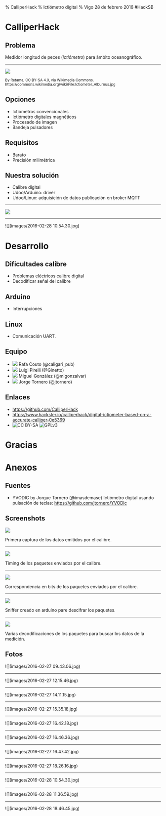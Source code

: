 % CalliperHack
% Ictiómetro digital
% Vigo 28 de febrero 2016 #HackSB

# CalliperHack

## Problema

Medidor longitud de peces (*ictiómetro*) para ámbito oceanográfico.

----

![](images/external/800px-Ictiometer_Alburnus.jpg)

<small>
By Retama, CC BY-SA 4.0, via Wikimedia Commons.
https://commons.wikimedia.org/wiki/File:Ictiometer_Alburnus.jpg
</small>

## Opciones

- Ictiómetros convencionales
- Ictiómetro digitales magnéticos
- Procesado de imagen
- Bandeja pulsadores

## Requisitos

- Barato
- Precisión milimétrica

## Nuestra solución

- Calibre digital
- Udoo/Arduino: driver
- Udoo/Linux: adquisición de datos publicación en broker MQTT

----

![](images/components.png)

----

![](images/2016-02-28 10.54.30.jpg)

# Desarrollo

## Dificultades calibre

- Problemas eléctricos calibre digital
- Decodificar señal del calibre

## Arduino

- Interrupciones

## Linux

- Comunicación UART.

## Equipo

- ![](https://avatars1.githubusercontent.com/u/969061?v=3&s=64)
  Rafa Couto (@caligari_pub)
- ![](https://avatars1.githubusercontent.com/u/3344634?v=3&s=64)
  Luigi Pirelli (@Ginetto)
- ![](https://avatars1.githubusercontent.com/u/928566?v=3&s=64)
  Miguel González (@migonzalvar)
- ![](https://avatars0.githubusercontent.com/u/4236093?v=3&s=64)
  Jorge Tornero (@jtornero)

## Enlaces

- https://github.com/CalliperHack
- https://www.hackster.io/calliperhack/digital-ictiometer-based-on-a-accurate-calliper-0e5369
- ![CC BY-SA](https://i.creativecommons.org/l/by-sa/4.0/88x31.png)
  ![GPLv3](http://www.gnu.org/graphics/gplv3-88x31.png)
  
# Gracias

# Anexos

## Fuentes

- YVODIC by Jorgue Tornero (@imasdemase) Ictiómetro digital usando pulsación de teclas: https://github.com/jtornero/YVODIc


## Screenshots

![](screenshots/95_logic_analyzer.png)

Primera captura de los datos emitidos por el calibre.

----

![](screenshots/96_timing.png)

Timing de los paquetes enviados por el calibre.

----

![](screenshots/97_bits.png)

Correspondencia en bits de los paquetes enviados por el calibre.

----

![](screenshots/98_sniffer.png)

Sniffer creado en arduino pare descifrar los paquetes.

----

![](screenshots/99_decoding.png)

Varias decodificaciones de los paquetes para buscar los datos de la medición.

## Fotos

![](images/2016-02-27 09.43.06.jpg)

----

![](images/2016-02-27 12.15.46.jpg)

----

![](images/2016-02-27 14.11.15.jpg)

----

![](images/2016-02-27 15.35.18.jpg)

----

![](images/2016-02-27 16.42.18.jpg)

----

![](images/2016-02-27 16.46.36.jpg)

----

![](images/2016-02-27 16.47.42.jpg)

----

![](images/2016-02-27 18.26.16.jpg)

----

![](images/2016-02-28 10.54.30.jpg)

----

![](images/2016-02-28 11.36.59.jpg)

----

![](images/2016-02-28 18.46.45.jpg)

